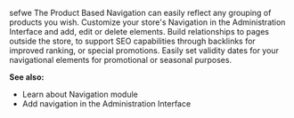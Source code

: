 sefwe
The Product Based Navigation can easily reflect any grouping of products you wish. Customize your store's Navigation in the Administration Interface and add, edit or delete elements. Build relationships to pages outside the store, to support SEO capabilities through backlinks for improved ranking, or special promotions. Easily set validity dates for your navigational elements for promotional or seasonal purposes.

 

**See also:**

* Learn about Navigation module
* Add navigation in the Administration Interface
